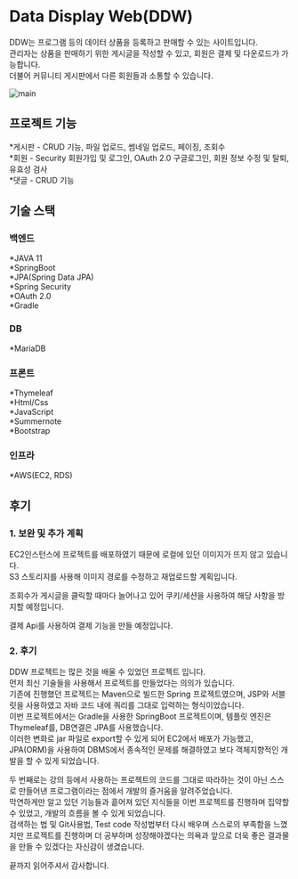 # Data Display Web(DDW)

DDW는 프로그램 등의 데이터 상품을 등록하고 판매할 수 있는 사이트입니다.  
관리자는 상품을 판매하기 위한 게시글을 작성할 수 있고, 회원은 결제 및 다운로드가 가능합니다.  
더불어 커뮤니티 게시판에서 다른 회원들과 소통할 수 있습니다.  

![main](https://github.com/dasl1101/DDW/assets/102366257/f87f48b5-2ec8-4465-975d-9e33d6078634)

## 프로젝트 기능
*게시판 - CRUD 기능, 파일 업로드, 썸네일 업로드, 페이징, 조회수  
*회원 - Security 회원가입 및 로그인, OAuth 2.0 구글로그인, 회원 정보 수정 및 탈퇴, 유효성 검사  
*댓글 - CRUD 기능  


## 기술 스택

### 백엔드
*JAVA 11  
*SpringBoot  
*JPA(Spring Data JPA)  
*Spring Security  
*OAuth 2.0  
*Gradle  

### DB
*MariaDB  

### 프론트
*Thymeleaf  
*Html/Css  
*JavaScript  
*Summernote  
*Bootstrap  

### 인프라
*AWS(EC2, RDS)  


## 후기

### 1. 보완 및 추가 계획

EC2인스턴스에 프로젝트를 배포하였기 때문에 로컬에 있던 이미지가 뜨지 않고 있습니다.  
S3 스토리지를 사용해 이미지 경로를 수정하고 재업로드할 계획입니다.  

조회수가 게시글을 클릭할 때마다 늘어나고 있어 쿠키/세션을 사용하여 해당 사항을 방지할 예정입니다.  

결제 Api를 사용하여 결제 기능을 만들 예정입니다.  

### 2. 후기

DDW 프로젝트는 많은 것을 배울 수 있었던 프로젝트 입니다.  
먼저 최신 기술들을 사용해서 프로젝트를 만들었다는 의의가 있습니다.  
기존에 진행했던 프로젝트는 Maven으로 빌드한 Spring 프로젝트였으며, JSP와 서블릿을 사용하였고 자바 코드 내에 쿼리를 그대로 입력하는 형식이었습니다.  
이번 프로젝트에서는 Gradle을 사용한 SpringBoot 프로젝트이며, 템플릿 엔진은 Thymeleaf를, DB연결은 JPA를 사용했습니다.  
이러한 변화로 jar 파일로 export할 수 있게 되어 EC2에서 배포가 가능했고, JPA(ORM)을 사용하여 DBMS에서 종속적인 문제를 해결하였고 보다 객체지향적인 개발을 할 수 있게 되었습니다.  
  
두 번째로는 강의 등에서 사용하는 프로젝트의 코드를 그대로 따라하는 것이 아닌 스스로 만들어낸 프로그램이라는 점에서 개발의 즐거움을 알려주었습니다.  
막연하게만 알고 있던 기능들과 흩어져 있던 지식들을 이번 프로젝트를 진행하며 집약할 수 있었고, 개발의 흐름을 볼 수 있게 되었습니다.  
검색하는 법 및 Git사용법, Test code 작성법부터 다시 배우며 스스로의 부족함을 느꼈지만 프로젝트를 진행하며 더 공부하며 성장해야겠다는 의욕과 앞으로 더욱 좋은 결과물을 만들 수 있겠다는 자신감이 생겼습니다.  
  
끝까지 읽어주셔서 감사합니다.  
